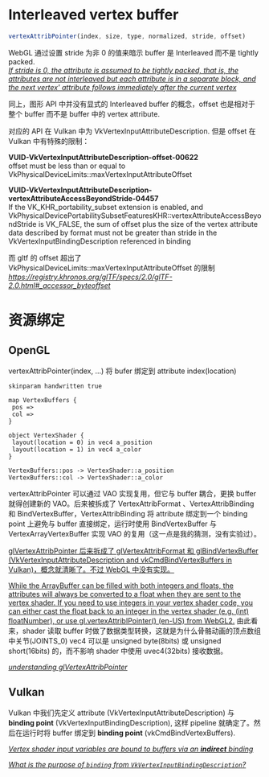 # Interleaved vertex buffer
```js
vertexAttribPointer(index, size, type, normalized, stride, offset)
```
WebGL 通过设置 stride 为非 0 的值来暗示 buffer 是 Interleaved 而不是 tightly packed.  
*[If stride is 0, the attribute is assumed to be tightly packed, that is, the attributes are not interleaved but each attribute is in a separate block, and the next vertex' attribute follows immediately after the current vertex](https://developer.mozilla.org/en-US/docs/Web/API/WebGLRenderingContext/vertexAttribPointer)*

同上，图形 API 中并没有显式的 Interleaved buffer 的概念，offset 也是相对于整个 buffer 而不是 buffer 中的 vertex attribute.

对应的 API 在 Vulkan 中为 VkVertexInputAttributeDescription. 但是 offset 在 Vulkan 中有特殊的限制：

**VUID-VkVertexInputAttributeDescription-offset-00622**  
offset must be less than or equal to VkPhysicalDeviceLimits::maxVertexInputAttributeOffset

**VUID-VkVertexInputAttributeDescription-vertexAttributeAccessBeyondStride-04457**  
If the VK_KHR_portability_subset extension is enabled, and VkPhysicalDevicePortabilitySubsetFeaturesKHR::vertexAttributeAccessBeyondStride is VK_FALSE, the sum of offset plus the size of the vertex attribute data described by format must not be greater than stride in the VkVertexInputBindingDescription referenced in binding

而 gltf 的 offset 超出了 VkPhysicalDeviceLimits::maxVertexInputAttributeOffset 的限制 *<https://registry.khronos.org/glTF/specs/2.0/glTF-2.0.html#_accessor_byteoffset>*

# 资源绑定
## OpenGL
vertexAttribPointer(index, ...) 将 bufer 绑定到 attribute index(location)
```plantuml
skinparam handwritten true

map VertexBuffers {
 pos =>
 col => 
}

object VertexShader {
 layout(location = 0) in vec4 a_position
 layout(location = 1) in vec4 a_color
}

VertexBuffers::pos -> VertexShader::a_position
VertexBuffers::col -> VertexShader::a_color
```
vertexAttribPointer 可以通过 VAO 实现复用，但它与 buffer 耦合，更换 buffer 就得创建新的 VAO。后来被拆成了 VertexAttribFormat 、VertexAttribBinding 和 BindVertexBuffer，VertexAttribBinding 将 attribute 绑定到一个 binding point 上避免与 buffer 直接绑定，运行时使用 BindVertexBuffer 与 VertexArrayVertexBuffer 实现 VAO 的复用（这一点是我的猜测，没有实验过）。

[glVertexAttribPointer 后来拆成了 glVertexAttribFormat 和 glBindVertexBuffer (VkVertexInputAttributeDescription and vkCmdBindVertexBuffers in Vulkan)，概念就清晰了。不过 WebGL 中没有实现。](https://stackoverflow.com/questions/37972229/glvertexattribpointer-and-glvertexattribformat-whats-the-difference)

[While the ArrayBuffer can be filled with both integers and floats, the attributes will always be converted to a float when they are sent to the vertex shader. If you need to use integers in your vertex shader code, you can either cast the float back to an integer in the vertex shader (e.g. (int) floatNumber), or use gl.vertexAttribIPointer() (en-US) from WebGL2.](https://developer.mozilla.org/zh-CN/docs/Web/API/WebGLRenderingContext/vertexAttribPointer#integer_attributes) 由此看来，shader 读取 buffer 时做了数据类型转换，这就是为什么骨骼动画的顶点数组中关节(JOINTS_0) vec4 可以是 unsigned byte(8bits) 或 unsigned short(16bits) 的，而不影响 shader 中使用 uvec4(32bits) 接收数据。

*[understanding glVertexAttribPointer](https://stackoverflow.com/questions/24876647/understanding-glvertexattribpointer)*

## Vulkan
Vulkan 中我们先定义 attribute (VkVertexInputAttributeDescription) 与 **binding point** (VkVertexInputBindingDescription), 这样 pipeline 就确定了。然后在运行时将 buffer 绑定到 **binding point** (vkCmdBindVertexBuffers).

*[Vertex shader input variables are bound to buffers via an **indirect** binding](https://registry.khronos.org/vulkan/specs/1.3-extensions/html/vkspec.html#fxvertex-attrib)*

*[What is the purpose of `binding` from `VkVertexInputBindingDescription`?](https://stackoverflow.com/questions/40450342/what-is-the-purpose-of-binding-from-vkvertexinputbindingdescription)*